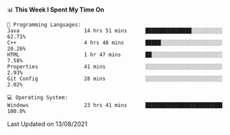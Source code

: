 
<!--START_SECTION:waka-->
📊 **This Week I Spent My Time On** 

```text
💬 Programming Languages: 
Java                     14 hrs 51 mins      ███████████████░░░░░░░░░░   62.71% 
C++                      4 hrs 48 mins       █████░░░░░░░░░░░░░░░░░░░░   20.26% 
HTML                     1 hr 47 mins        ██░░░░░░░░░░░░░░░░░░░░░░░   7.58% 
Properties               41 mins             ░░░░░░░░░░░░░░░░░░░░░░░░░   2.93% 
Git Config               28 mins             ░░░░░░░░░░░░░░░░░░░░░░░░░   2.02%

💻 Operating System: 
Windows                  23 hrs 41 mins      █████████████████████████   100.0%

```


 Last Updated on 13/08/2021
<!--END_SECTION:waka-->
